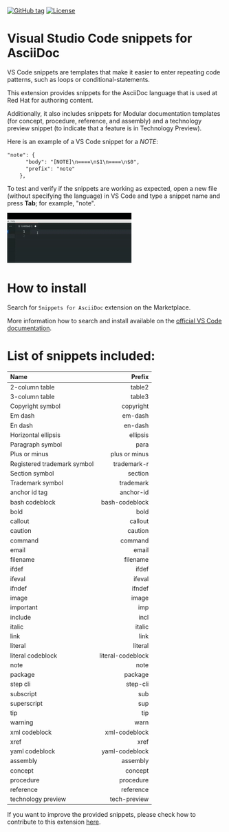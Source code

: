 [![GitHub tag](https://img.shields.io/github/tag/abhatt-rh/asciidoc_vscode_snippets.svg)]()
[![License](https://img.shields.io/badge/license-Apache%202-blue.svg)]()

# Visual Studio Code snippets for AsciiDoc 

VS Code snippets are templates that make it easier to enter repeating code patterns, such as loops or conditional-statements.

This extension provides snippets for the AsciiDoc language that is used at Red Hat for authoring content.

Additionally, it also includes snippets for Modular documentation templates (for concept, procedure, reference, and assembly) and a technology preview snippet (to indicate that a feature is in Technology Preview).

Here is an example of a VS Code snippet for a *NOTE*:

```
"note": {
      "body": "[NOTE]\n====\n$1\n====\n$0",
      "prefix": "note"
    },
```

To test and verify if the snippets are working as expected, open a new file (without specifying the language) in VS Code and type a snippet name and press **Tab**; for example, "note".

![create a new file, start typing note , call completion with tab then accept the completion, it inserts the full content for a note](images/note_snippet_vscode.gif)

# How to install

Search for `Snippets for AsciiDoc` extension on the Marketplace.

More information how to search and install available on the [official VS Code documentation](https://code.visualstudio.com/docs/editor/extension-marketplace).

# List of snippets included:

| Name	      		 	     | Prefix        	|
| :---        		 	     |     	---:     	|
| 2-column table     	     | table2        	|
| 3-column table   	 	     | table3        	|
| Copyright symbol   	     | copyright     	|
| Em dash   		 	     | em-dash       	|
| En dash   		 	     | en-dash       	|
| Horizontal ellipsis	     | ellipsis      	|
| Paragraph symbol 	 	     | para          	|
| Plus or minus     		 | plus or minus 	|
| Registered trademark symbol| trademark-r   	|
| Section symbol   			 | section       	|
| Trademark symbol   		 | trademark     	|
| anchor id tag   			 | anchor-id     	|
| bash codeblock   			 | bash-codeblock	|
| bold   					 | bold          	|
| callout   				 | callout       	|
| caution   				 | caution      	|
| command      				 | command      	|
| email   				 	 | email         	|
| filename   				 | filename      	|
| ifdef   				     | ifdef        	|
| ifeval   				 	 | ifeval        	|
| ifndef   				 	 | ifndef        	|
| image   				 	 | image         	|
| important   				 | imp           	|
| include   				 | incl         	|
| italic   				  	 | italic        	|
| link   				 	 | link          	|
| literal   				 | literal       	|
| literal codeblock   		 | literal-codeblock|
| note   				 	 | note        		|
| package   				 | package        	|
| step cli   				 | step-cli        	|
| subscript   				 | sub        		|
| superscript   			 | sup        		|
| tip   				 	 | tip        		|
| warning   				 | warn        		|
| xml codeblock   			 | xml-codeblock    |
| xref   				     | xref        		|
| yaml codeblock   			 | yaml-codeblock   |
| assembly   			 | assembly   |
| concept   			 | concept   |
| procedure   			 | procedure   |
| reference   			 | reference   |
| technology preview   			 | tech-preview   |

If you want to improve the provided snippets, please check how to contribute to this extension [here](Contributing.md#how-to-provide-more-snippets).
